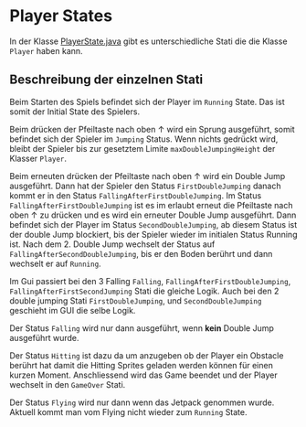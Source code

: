 # Player States

In der Klasse [PlayerState.java](../../src/main/java/ch/teko/bir/jumpdude/Player/PlayerState.java) gibt es unterschiedliche Stati die die Klasse `Player` haben kann.

## Beschreibung der einzelnen Stati

Beim Starten des Spiels befindet sich der Player im `Running` State. Das ist somit der Initial State des Spielers.

Beim drücken der Pfeiltaste nach oben ↑ wird ein Sprung ausgeführt, somit befindet sich der Spieler im `Jumping` Status.
Wenn nichts gedrückt wird, bleibt der Spieler bis zur gesetztem Limite `maxDoubleJumpingHeight` der Klasser `Player`.

Beim erneuten drücken der Pfeiltaste nach oben ↑ wird ein Double Jump ausgeführt. Dann hat der Spieler den Status `FirstDoubleJumping` danach kommt er in den Status `FallingAfterFirstDoubleJumping`.
Im Status `FallingAfterFirstDoubleJumping` ist es im erlaubt erneut die Pfeiltaste nach oben ↑ zu drücken und es wird ein erneuter Double Jump ausgeführt. Dann befindet sich der Player im Status `SecondDoubleJumping`, ab diesem Status ist der double Jump blockiert, bis der Spieler wieder im initialen Status Running ist. Nach dem 2. Double Jump wechselt der Status auf `FallingAfterSecondDoubleJumping`, bis er den Boden berührt und dann wechselt er auf `Running`.

Im Gui passiert bei den 3 Falling `Falling`, `FallingAfterFirstDoubleJumping`, `FallingAfterFirstSecondJumping` Stati die gleiche Logik. Auch bei den 2 double jumping Stati `FirstDoubleJumping`, und `SecondDoubleJumping` geschieht im GUI die selbe Logik.

Der Status `Falling` wird nur dann ausgeführt, wenn **kein** Double Jump ausgeführt wurde.

Der Status `Hitting` ist dazu da um anzugeben ob der Player ein Obstacle berührt hat damit die Hitting Sprites geladen werden können für einen kurzen Moment. Anschliessend wird das Game beendet und der Player wechselt in den `GameOver` Stati.

Der Status `Flying` wird nur dann wenn das Jetpack genommen wurde. Aktuell kommt man vom Flying nicht wieder zum `Running` State.
